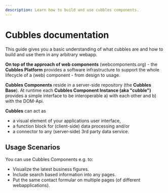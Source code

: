```yaml
---
description: Learn how to build and use cubbles components.
---
```


# Cubbles documentation

This guide gives you a basic understanding of what cubbles are and how to build and use them in any arbitrary webapp.

**On top of the approach of web components** \(webcomponents.org\) - the **Cubbles Platform** provides a software infrastructure to support the whole lifecycle of a \(web\) component - from design to usage.

**Cubbles Components** reside in a server-side repository \(the **Cubbles Base**\). At runtime each **Cubbles Component Instance \(aka "cubble"\)** provides a simple interface to be interoperable a\) with each other and b\) with the DOM-Api.

**Cubbles** can act as

* a visual element of your applications user interface,
* a function block for \(client-side\) data processing and/or
* a connector to any \(server-side\) 3rd party data service.

## Usage Scenarios

You can use Cubbles Components e.g. to:

* Visualize the latest business figures.
* Include search based information into any pages.
* Put the same contact formular on multiple pages \(of different webapplications\).
